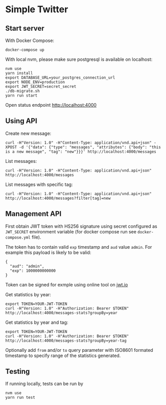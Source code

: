 # Simple Twitter

## Start server

With Docker Compose:

```
docker-compose up
```

With local nvm, please make sure postgresql is available on localhost:

```
nvm use
yarn install
export DATABASE_URL=your_postgres_connection_url
export NODE_ENV=production
export JWT_SECRET=secret_secret
./db-migrate.sh
yarn run start
```

Open status endpoint [http://localhost:4000](http://localhost:4000)

## Using API

Create new message:

```
curl -H"Version: 1.0" -H"Content-Type: application/vnd.api+json" -XPOST -d '{"data": {"type": "messages", "attributes": {"body": "this is a new message", "tag": "new"}}}' http://localhost:4000/messages
```

List messages:

```
curl -H"Version: 1.0" -H"Content-Type: application/vnd.api+json" http://localhost:4000/messages
```

List messages with specific tag:

```
curl -H"Version: 1.0" -H"Content-Type: application/vnd.api+json" http://localhost:4000/messages?filter[tag]=new
```

## Management API

First obtain JWT token with HS256 signature using secret configured as `JWT_SECRET` environment variable (for docker compose run see `docker-compose.yml` file).

The token has to contain valid `exp` timestamp and `aud` value `admin`. For example this payload is likely to be valid:

```
{
  "aud": "admin",
  "exp": 1000000000000
}
```

Token can be signed for exmple using online tool on [jwt.io](jwt.io)

Get statistics by year:

```
export TOKEN=YOUR-JWT-TOKEN
curl -H"Version: 1.0" -H"Authorization: Bearer $TOKEN" http://localhost:4000/messages-stats?groupBy=year
```

Get statistics by year and tag:

```
export TOKEN=YOUR-JWT-TOKEN
curl -H"Version: 1.0" -H"Authorization: Bearer $TOKEN" http://localhost:4000/messages-stats?groupBy=year-tag
```

Optionally add `from` and/or `to` query parameter with ISO8601 formated timestamp to specify range of the statistics generated.

## Testing

If running locally, tests can be run by

```
nvm use
yarn run test
```
